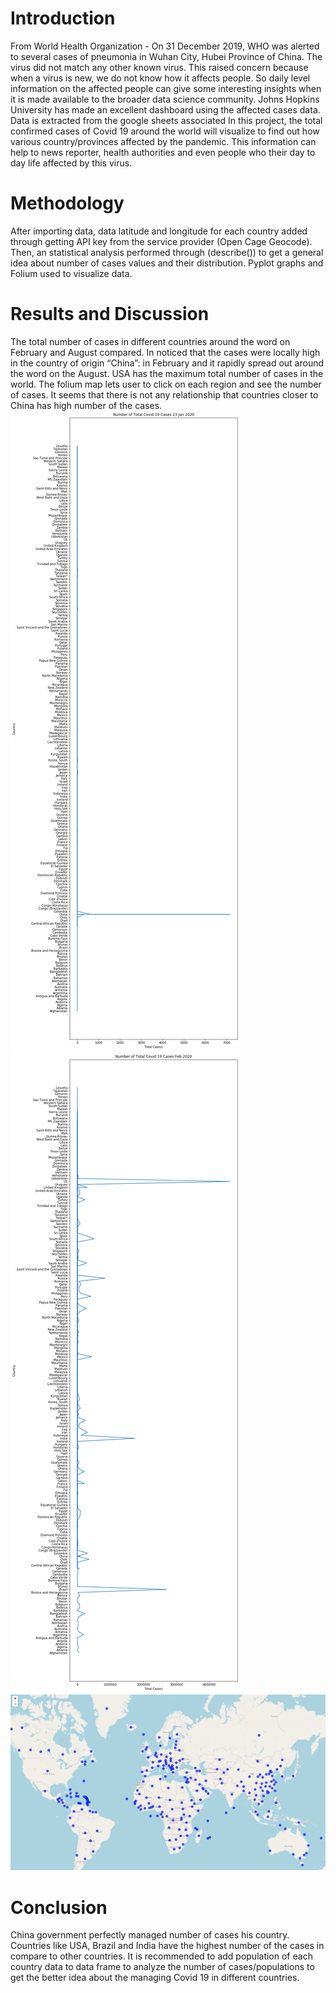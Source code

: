# Introduction 
From World Health Organization - On 31 December 2019, WHO was alerted to several cases of pneumonia in Wuhan City, Hubei Province of China. The virus did not match any other known virus. This raised concern because when a virus is new, we do not know how it affects people. So daily level information on the affected people can give some interesting insights when it is made available to the broader data science community. Johns Hopkins University has made an excellent dashboard using the affected cases data. Data is extracted from the google sheets associated In this project, the total confirmed cases of Covid 19 around the world will visualize to find out how various country/provinces affected by the pandemic. This information can help to news reporter, health authorities and even people who their day to day life affected by this virus.
# Methodology 
After importing data, data latitude and longitude for each country added through getting API key from the service provider (Open Cage Geocode). Then, an statistical analysis performed through (describe()) to get a general idea about number of cases values and their distribution. Pyplot graphs and Folium used to visualize data.

# Results and Discussion
 The total number of cases in different countries around the word on February and August compared. In noticed that the cases were locally high in the country of origin “China”: in February and it rapidly spread out around the word on the August. USA has the maximum total number of cases in the world. The folium map lets user to click on each region and see the number of cases. It seems that there is not any relationship that countries closer to China has high number of the cases.  
![]( https://github.com/MinaMehrata/Capstone-Final-Assigment/blob/master/Image/pic1.png)
![]( https://github.com/MinaMehrata/Capstone-Final-Assigment/blob/master/Image/pic2.png)
![]( https://github.com/MinaMehrata/Capstone-Final-Assigment/blob/master/Image/pic3.PNG )
# Conclusion
China government perfectly managed number of cases his country. Countries like USA, Brazil and India have the highest number of the cases in compare to other countries. It is recommended to add population of each country data to data frame to analyze the number of cases/populations to get the better idea about the managing Covid 19 in different countries.



